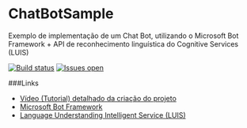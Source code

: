 # ChatBotSample
Exemplo de implementação de um Chat Bot, utilizando o Microsoft Bot Framework + API de reconhecimento linguística do Cognitive Services (LUIS)

[![Build status](https://ci.appveyor.com/api/projects/status/6y2olpvjsknn1k3m?svg=true)](https://ci.appveyor.com/project/andreluizsecco/chatbotsample)
[![Issues open](https://img.shields.io/github/issues-raw/andreluizsecco/chatbotsample.svg)](https://huboard.com/andreluizsecco/chatbotsample/)

###Links
* [Vídeo (Tutorial) detalhado da criação do projeto](https://www.youtube.com/watch?v=L-0vBW6dVSY)
* [Microsoft Bot Framework](https://dev.botframework.com)
* [Language Understanding Intelligent Service (LUIS)](https://www.luis.ai)
